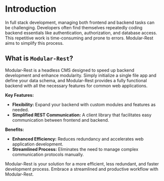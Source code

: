 

# Introduction

In full stack development, managing both frontend and backend tasks can be challenging. Developers often find themselves repeatedly coding backend essentials like authentication, authorization, and database access. This repetitive work is time-consuming and prone to errors. Modular-Rest aims to simplify this process.

## What is `Modular-Rest`?
Modular-Rest is a headless CMS designed to speed up backend development and enhance modularity. Simply initialize a single file app and define your data schema, and Modular-Rest provides a fully functional backend with all the necessary features for common web applications.

**Key Features:**
- **Flexibility:** Expand your backend with custom modules and features as needed.
- **Simplified REST Communication:** A client library that facilitates easy communication between frontend and backend.

**Benefits:**
- **Enhanced Efficiency:** Reduces redundancy and accelerates web application development.
- **Streamlined Process:** Eliminates the need to manage complex communication protocols manually.

Modular-Rest is your solution for a more efficient, less redundant, and faster development process. Embrace a streamlined and productive workflow with Modular-Rest.